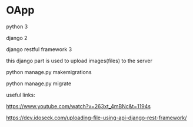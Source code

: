 # OApp

python 3

django 2

django restful framework 3


this django part is used to upload images(files) to the server

python manage.py makemigrations

python manage.py migrate


useful links:

https://www.youtube.com/watch?v=263xt_4mBNc&t=1194s

https://dev.idoseek.com/uploading-file-using-api-django-rest-framework/
